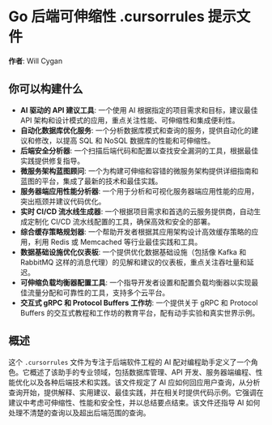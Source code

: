 # Go 后端可伸缩性 .cursorrules 提示文件

**作者**: Will Cygan

## 你可以构建什么

*   **AI 驱动的 API 建议工具**: 一个使用 AI 根据指定的项目需求和目标，建议最佳 API 架构和设计模式的应用，重点关注性能、可伸缩性和集成便利性。
*   **自动化数据库优化服务**: 一个分析数据库模式和查询的服务，提供自动化的建议和修改，以提高 SQL 和 NoSQL 数据库的性能和可伸缩性。
*   **后端安全分析器**: 一个扫描后端代码和配置以查找安全漏洞的工具，根据最佳实践提供修复指导。
*   **微服务架构蓝图顾问**: 一个为构建可伸缩和容错的微服务架构提供详细指南和蓝图的平台，集成了最新的技术和最佳实践。
*   **服务器端应用性能分析器**: 一个用于分析和可视化服务器端应用性能的应用，突出瓶颈并建议代码优化。
*   **实时 CI/CD 流水线生成器**: 一个根据项目需求和首选的云服务提供商，自动生成定制化 CI/CD 流水线配置的工具，确保高效和安全的部署。
*   **综合缓存策略规划器**: 一个帮助开发者根据其应用架构设计高效缓存策略的应用，利用 Redis 或 Memcached 等行业最佳实践和工具。
*   **数据基础设施优化仪表板**: 一个提供优化数据基础设施（包括像 Kafka 和 RabbitMQ 这样的消息代理）的见解和建议的仪表板，重点关注吞吐量和延迟。
*   **可伸缩负载均衡器配置工具**: 一个指导开发者设置和配置负载均衡器以实现最佳流量分配和可靠性的工具，支持多个云平台。
*   **交互式 gRPC 和 Protocol Buffers 工作坊**: 一个提供关于 gRPC 和 Protocol Buffers 的交互式教程和工作坊的教育平台，配有动手实验和真实世界示例。

## 概述

这个 `.cursorrules` 文件为专注于后端软件工程的 AI 配对编程助手定义了一个角色。它概述了该助手的专业领域，包括数据库管理、API 开发、服务器端编程、性能优化以及各种后端技术和实践。该文件规定了 AI 应如何回应用户查询，从分析查询开始，提供解释、实用建议、最佳实践，并在相关时提供代码示例。它强调在建议中考虑可伸缩性、性能和安全性，并以总结要点结束。该文件还指导 AI 如何处理不清楚的查询以及超出后端范围的查询。

